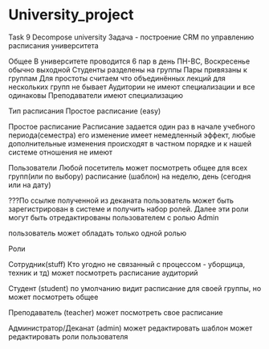 # University_project
Task 9 Decompose university
Задача - построение CRM по управлению расписания университета

Общее
В университете проводится 6 пар в день ПН-ВС, Воскресенье обычно выходной
Студенты разделены на группы
Пары привязаны к группам
Для простоты считаем что объединённых лекций для нескольких групп не бывает
Аудитории не имеют специализации и все одинаковы
Преподаватели имеют специализацию

Тип расписания
Простое расписание (easy)

Простое расписание
Расписание задается один раз в начале учебного периода(семестра) его изменение имеет немедленный эффект, любые дополнительные изменения происходят в частном порядке и к нашей системе отношения не имеют

Пользователи
Любой посетитель может посмотреть общее для всех групп(или по выбору) расписание (шаблон) на неделю, день (сегодня или на дату)

???По ссылке полученной из деканата пользователь может быть зарегистрирован в системе и получить набор ролей. Далее эти роли могут быть отредактированы пользователем с ролью Admin

пользователь может обладать только одной ролью

Роли

Сотрудник(stuff)
Кто угодно не связанный с процессом - уборщица, техник и тд)
может посмотреть расписание аудиторий

Студент (student)
по умолчанию видит расписание для своей группы, но может посмотреть общее

Преподаватель (teacher)
может посмотреть свое расписание

Администратор/Деканат (admin)
может редактировать шаблон
может редактировать роли пользователя
